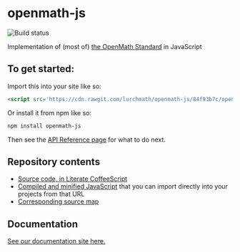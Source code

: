 
# openmath-js

![Build status](https://travis-ci.org/lurchmath/openmath-js.svg?branch=master)

Implementation of (most of) [the OpenMath Standard](https://www.openmath.org/standard/om20-2004-06-30/) in JavaScript

## To get started:

Import this into your site like so:

```html
<script src='https://cdn.rawgit.com/lurchmath/openmath-js/84f93b7c/openmath.js'></script>
```

Or install it from npm like so:
```bash
npm install openmath-js
```

Then see the [API Reference
page](https://lurchmath.github.io/openmath-js/api-reference) for what to do
next.

## Repository contents

 * [Source code, in Literate CoffeeScript](openmath.litcoffee)
 * [Compiled and minified JavaScript](https://cdn.rawgit.com/lurchmath/openmath-js/84f93b7c/openmath.js) that you can import directly into your projects from that URL
 * [Corresponding source map](https://cdn.rawgit.com/lurchmath/openmath-js/84f93b7c/openmath.js.map)

## Documentation

[See our documentation site here.](https://lurchmath.github.io/openmath-js/)
